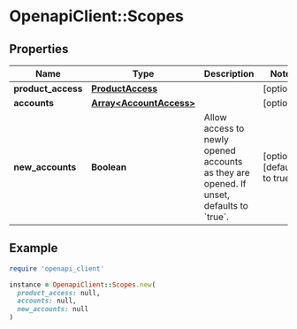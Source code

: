 # OpenapiClient::Scopes

## Properties

| Name | Type | Description | Notes |
| ---- | ---- | ----------- | ----- |
| **product_access** | [**ProductAccess**](ProductAccess.md) |  | [optional] |
| **accounts** | [**Array&lt;AccountAccess&gt;**](AccountAccess.md) |  | [optional] |
| **new_accounts** | **Boolean** | Allow access to newly opened accounts as they are opened. If unset, defaults to &#x60;true&#x60;. | [optional][default to true] |

## Example

```ruby
require 'openapi_client'

instance = OpenapiClient::Scopes.new(
  product_access: null,
  accounts: null,
  new_accounts: null
)
```

